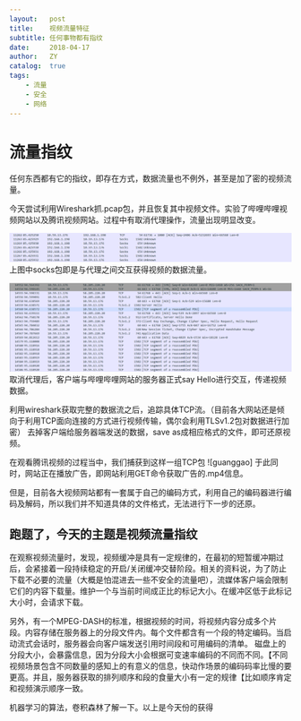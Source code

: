 ```yaml
---
layout:   post
title:    视频流量特征
subtitle: 任何事物都有指纹
date:     2018-04-17
author:   ZY
catalog:  true
tags:
    - 流量
    - 安全
    - 网络
---
```



# 流量指纹

任何东西都有它的指纹，即存在方式，数据流量也不例外，甚至是加了密的视频流量。

今天尝试利用Wireshark抓.pcap包，并且恢复其中视频文件。实验了哔哩哔哩视频网站以及腾讯视频网站。过程中有取消代理操作，流量出现明显改变。

![socks](https://github.com/Anziye/Anziye.github.io/blob/master/img/20180417211328.png)
上图中socks包即是与代理之间交互获得视频的数据流量。

![bilibili](https://github.com/Anziye/Anziye.github.io/blob/master/img/20180417211336.png)
取消代理后，客户端与哔哩哔哩网站的服务器正式say Hello进行交互，传递视频数据。

利用wireshark获取完整的数据流之后，追踪具体TCP流。（目前各大网站还是倾向于利用TCP面向连接的方式进行视频传输，偶尔会利用TLSv1.2包对数据进行加密）
去掉客户端给服务器端发送的数据，save as成相应格式的文件，即可还原视频。

在观看腾讯视频的过程当中，我们捕获到这样一组TCP包
![guanggao]
于此同时，网站正在播放广告，即网站利用GET命令获取广告的.mp4信息。

但是，目前各大视频网站都有一套属于自己的编码方式，利用自己的编码器进行编码及解码，所以我们并不知道具体的文件格式，无法进行下一步的还原。


## 跑题了，今天的主题是视频流量指纹


在观察视频流量时，发现，视频缓冲是具有一定规律的，在最初的短暂缓冲期过后，会紧接着一段持续稳定的开启/关闭缓冲交替阶段。相关的资料说，为了防止下载不必要的流量（大概是怕混进去一些不安全的流量吧），流媒体客户端会限制它们的内容下载量。维护一个与当前时间成正比的标记大小。在缓冲区低于此标记大小时，会请求下载。

另外，有一个MPEG-DASH的标准，根据视频的时间，将视频内容分成多个片段。内容存储在服务器上的分段文件内。每个文件都含有一个段的特定编码。当启动流式会话时，服务器会向客户端发送引用时间段和可用编码的清单。
磁盘上的分段大小，会暴露信息，因为分段大小会根据可变速率编码的不同而不同。【不同视频场景包含不同数量的感知上的有意义的信息，快动作场景的编码码率比慢的要更高。并且，服务器获取的排列顺序和段的食量大小有一定的规律【比如顺序肯定和视频演示顺序一致。


机器学习的算法，卷积森林了解一下。以上是今天份的获得











